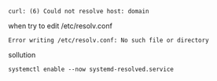 ```
curl: (6) Could not resolve host: domain
```

when try to edit /etc/resolv.conf
```
Error writing /etc/resolv.conf: No such file or directory
```

sollution
```
systemctl enable --now systemd-resolved.service
```

